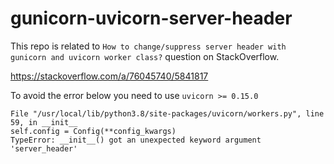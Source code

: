 # gunicorn-uvicorn-server-header

This repo is related to `How to change/suppress server header with gunicorn and uvicorn worker class?` question on StackOverflow.

https://stackoverflow.com/a/76045740/5841817

To avoid the error below you need to use `uvicorn >= 0.15.0`

```
File "/usr/local/lib/python3.8/site-packages/uvicorn/workers.py", line 59, in __init__ 
self.config = Config(**config_kwargs) 
TypeError: __init__() got an unexpected keyword argument 'server_header'
```
